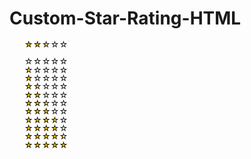 # Custom-Star-Rating-HTML
<style>
  .starsRating {
    /* Reset common inherited styles to their default values */
    all: unset;
    /* Unset all inherited styles */
    /* Reapply the styles you want to keep */
    position: relative;
    float: left;
    font-size: 10pt;
    height: 1em;
    line-height: 1em;
    /* Set other specific properties to default if needed */
    display: inline-block;
    /* Ensures it's inline element if 
	<p> or 
		<div> styles are block-level */
    white-space: nowrap;
  }

  .starsRating:before {
    content: "\2606\2606\2606\2606\2606";
    float: left;
    z-index: 1;
  }

  .starsRating .percent {
    position: absolute;
    left: 0;
    float: left;
    overflow: hidden;
    z-index: -1;
  }

  .starsRating .percent:after {
    content: "\2605\2605\2605\2605\2605";
    color: rgb(255, 200, 0);
  }

  li {
    display: table;
  }
</style>
<ul>
  <li>
    <div class="starsRating">
      <div class="percent" style="width: 50%;">&#8203;</div>
    </div>
  </li>
</ul>
<ul>
  <li>
    <div class="starsRating">
      <div class="percent" style="width:  0%;"></div>
    </div>
  </li>
  <li>
    <div class="starsRating">
      <div class="percent" style="width: 10%;"></div>
    </div>
  </li>
  <li>
    <div class="starsRating">
      <div class="percent" style="width: 20%;"></div>
    </div>
  </li>
  <li>
    <div class="starsRating">
      <div class="percent" style="width: 30%;"></div>
    </div>
  </li>
  <li>
    <div class="starsRating">
      <div class="percent" style="width: 40%;"></div>
    </div>
  </li>
  <li>
    <div class="starsRating">
      <div class="percent" style="width: 50%;"></div>
    </div>
  </li>
  <li>
    <div class="starsRating">
      <div class="percent" style="width: 60%;"></div>
    </div>
  </li>
  <li>
    <div class="starsRating">
      <div class="percent" style="width: 70%;"></div>
    </div>
  </li>
  <li>
    <div class="starsRating">
      <div class="percent" style="width: 80%;"></div>
    </div>
  </li>
  <li>
    <div class="starsRating">
      <div class="percent" style="width: 90%;"></div>
    </div>
  </li>
  <li>
    <div class="starsRating">
      <div class="percent" style="width: 100%;"></div>
    </div>
  </li>
</ul>
